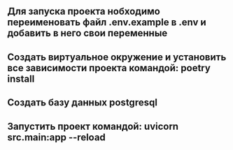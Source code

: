 ## Для запуска проекта нобходимо переименовать файл .env.example в .env и добавить в него свои переменные 
## Создать виртуальное окружение и установить все зависимости проекта командой: poetry install
## Создать базу данных postgresql
## Запустить проект командой: uvicorn src.main:app --reload

